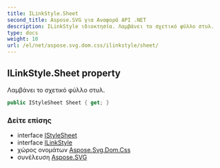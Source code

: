 ```yaml
---
title: ILinkStyle.Sheet
second_title: Aspose.SVG για Αναφορά API .NET
description: ILinkStyle ιδιοκτησία. Λαμβάνει το σχετικό φύλλο στυλ.
type: docs
weight: 10
url: /el/net/aspose.svg.dom.css/ilinkstyle/sheet/
---
```

## ILinkStyle.Sheet property

Λαμβάνει το σχετικό φύλλο στυλ.

```csharp
public IStyleSheet Sheet { get; }
```

### Δείτε επίσης

* interface [IStyleSheet](../../istylesheet/)
* interface [ILinkStyle](../)
* χώρος ονομάτων [Aspose.Svg.Dom.Css](../../ilinkstyle/)
* συνέλευση [Aspose.SVG](../../../)


